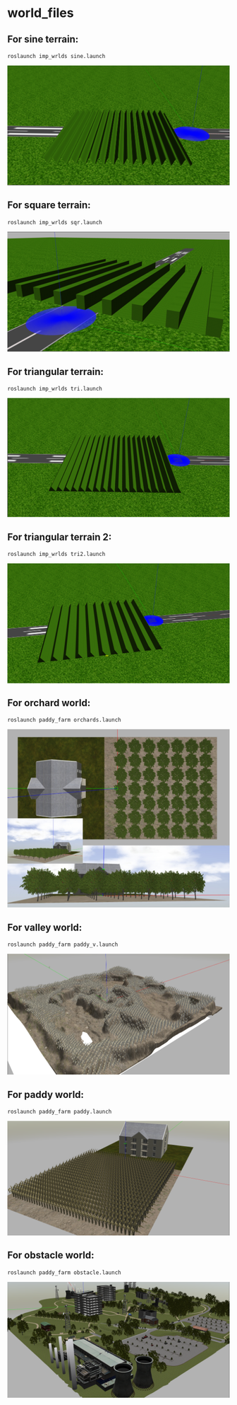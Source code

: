 # world_files

## For sine terrain:
    roslaunch imp_wrlds sine.launch
![sine terrain](https://github.com/snktshrma/world_files/blob/main/extras/sine.png?raw=true)
## For square terrain:
    roslaunch imp_wrlds sqr.launch
![square terrain](https://github.com/snktshrma/world_files/blob/main/extras/sqr.png?raw=true)
## For triangular terrain:
    roslaunch imp_wrlds tri.launch
![triangular terrain](https://github.com/snktshrma/world_files/blob/main/extras/tri.png?raw=true)
## For triangular terrain 2:
    roslaunch imp_wrlds tri2.launch
![triangular terrain 2](https://github.com/snktshrma/world_files/blob/main/extras/tri2.png?raw=true)
## For orchard world:
    roslaunch paddy_farm orchards.launch
![orchard world](https://github.com/snktshrma/world_files/blob/main/extras/orchards.jpg?raw=true)
## For valley world:
    roslaunch paddy_farm paddy_v.launch
![valley world](https://github.com/snktshrma/world_files/blob/main/extras/valley.png?raw=true)
## For paddy world:
    roslaunch paddy_farm paddy.launch
![paddy world](https://github.com/snktshrma/world_files/blob/main/extras/paddy.png?raw=true)
## For obstacle world:
    roslaunch paddy_farm obstacle.launch
![obstacle world](https://github.com/snktshrma/world_files/blob/main/extras/obstacle.png?raw=true)
